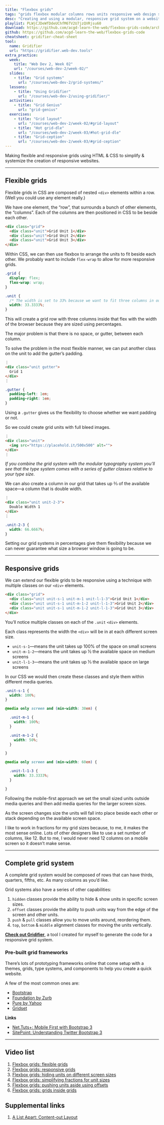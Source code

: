 ```yaml
---
title: "Flexbox grids"
tags: "grids flexbox modular columns rows units responsive web design screens adjustments"
desc: "Creating and using a modular, responsive grid system on a website to simplify layout."
playlist: PLWjCJDeWfDdeUChfM6TV2U7jzQVRjsu60
download: https://github.com/acgd-learn-the-web/flexbox-grids-code/archive/master.zip
github: https://github.com/acgd-learn-the-web/flexbox-grids-code
cheatsheet: gridifier-cheat-sheet
tool:
  name: Gridifier
  url: "https://gridifier.web-dev.tools"
extra_practice:
  week:
    title: "Web Dev 2, Week 02"
    url: "/courses/web-dev-2/week-02/"
  slides:
    - title: "Grid systems"
      url: "/courses/web-dev-2/grid-systems/"
  lessons:
    - title: "Using Gridifier"
      url: "/courses/web-dev-2/using-gridifier/"
  activities:
    - title: "Grid Genius"
      url: "grid-genius"
  exercises:
    - title: "Grid layout"
      url: "/courses/web-dev-2/week-02/#grid-layout"
    - title: "Hot grid-dle"
      url: "/courses/web-dev-2/week-03/#hot-grid-dle"
    - title: "Grid-ception"
      url: "/courses/web-dev-2/week-03/#grid-ception"
---
```


Making flexible and responsive grids using HTML & CSS to simplify & systemize the creation of responsive websites.

---

## Flexible grids

Flexible grids in CSS are composed of nested `<div>` elements within a row. (Well you could use any element really.)

We have one element, the “row”, that surrounds a bunch of other elements, the “columns”. Each of the columns are then positioned in CSS to be beside each other.

```html
<div class="grid">
  <div class="unit">Grid Unit 1</div>
  <div class="unit">Grid Unit 2</div>
  <div class="unit">Grid Unit 3</div>
</div>
```

Within CSS, we can then use flexbox to arrange the units to fit beside each other. We probably want to include `flex-wrap` to allow for more responsive grids.

```css
.grid {
  display: flex;
  flex-wrap: wrap;
}

.unit {
  /* The width is set to 33% because we want to fit three columns in our row. */
  width: 33.3333%;
}
```

This will create a grid row with three columns inside that flex with the width of the browser because they are sized using percentages.

The major problem is that there is no space, or gutter, between each column.

To solve the problem in the most flexible manner, we can put another class on the unit to add the gutter’s padding.

```html
⋮
<div class="unit gutter">
  Grid 1
</div>
⋮
```

```css
.gutter {
  padding-left: 1em;
  padding-right: 1em;
}
```

Using a `.gutter` gives us the flexibility to choose whether we want padding or not.

So we could create grid units with full bleed images.

```html
⋮
<div class="unit">
  <img src="https://placehold.it/500x500" alt="">
</div>
⋮
```

*If you combine the grid system with the modular typography system you’ll see that the type system comes with a series of gutter classes relative to your type size.*

We can also create a column in our grid that takes up ⅔ of the available space—a column that is double width.

```html
⋮
<div class="unit unit-2-3">
  Double Width 1
</div>
⋮
```

```css
.unit-2-3 {
  width: 66.6667%;
}
```

Setting our grid systems in percentages give them flexibility because we can never guarantee what size a browser window is going to be.

---

## Responsive grids

We can extend our flexible grids to be responsive using a technique with multiple classes on our `<div>` elements.

```html
<div class="grid">
  <div class="unit unit-s-1 unit-m-1 unit-l-1-3">Grid Unit 1</div>
  <div class="unit unit-s-1 unit-m-1-2 unit-l-1-3">Grid Unit 2</div>
  <div class="unit unit-s-1 unit-m-1-2 unit-l-1-3">Grid Unit 3</div>
</div>
```

You’ll notice multiple classes on each of the `.unit` `<div>` elements.

Each class represents the width the `<div>` will be in at each different screen size.

- `unit-s-1`—means the unit takes up 100% of the space on small screens
- `unit-m-1-2`—means the unit takes up ½ the available space on medium screens
- `unit-l-1-3`—means the unit takes up ⅓ the available space on large screens

In our CSS we would then create these classes and style them within different media queries.

```css
.unit-s-1 {
  width: 100%;
}

@media only screen and (min-width: 38em) {

  .unit-m-1 {
    width: 100%;
  }

  .unit-m-1-2 {
    width: 50%;
  }

}

@media only screen and (min-width: 60em) {

  .unit-l-1-3 {
    width: 33.3333%;
  }

}
```

Following the mobile-first approach we set the small sized units outside media queries and then add media queries for the larger screen sizes.

As the screen changes size the units will fall into place beside each other or stack depending on the available screen space.

I like to work in fractions for my grid sizes because, to me, it makes the most sense online. Lots of other designers like to use a set number of columns, like 12. But to me, I would never need 12 columns on a mobile screen so it doesn’t make sense.

---

## Complete grid system

A complete grid system would be composed of rows that can have thirds, quarters, fifths, etc. As many columns as you’d like.

Grid systems also have a series of other capabilities:

1. `hidden` classes provide the ability to hide & show units in specific screen sizes.
2. `offset` classes provide the ability to push units way from the edge of the screen and other units.
3. `push` & `pull` classes allow you to move units around, reordering them.
4. `top`, `bottom` & `middle` alignment classes for moving the units vertically.

**[Check out Gridifier](https://gridifier.web-dev.tools)**, a tool I created for myself to generate the code for a responsive grid system.

### Pre-built grid frameworks

There’s lots of prototyping frameworks online that come setup with a themes, grids, type systems, and components to help you create a quick website.

A few of the most common ones are:

- [Bootstrap](http://getbootstrap.com/)
- [Foundation by Zurb](http://foundation.zurb.com/)
- [Pure by Yahoo](http://purecss.io/)
- [Gridset](https://gridsetapp.com/)

**Links**

- [Net.Tuts+: Mobile First with Bootstrap 3](http://net.tutsplus.com/tutorials/html-css-techniques/mobile-first-with-bootstrap-3/)
- [SitePoint: Understanding Twitter Bootstrap 3](http://www.sitepoint.com/understanding-twitter-bootstrap-3/)

---

## Video list

1. [Flexbox grids: flexible grids](https://www.youtube.com/watch?v=sYASH-3iGNQ&t=0s&list=PLWjCJDeWfDdeUChfM6TV2U7jzQVRjsu60&index=1)
2. [Flexbox grids: responsive grids](https://www.youtube.com/watch?v=FOLRicY70lE&list=PLWjCJDeWfDdeUChfM6TV2U7jzQVRjsu60&t=0s&index=2)
3. [Flexbox grids: hiding units on different screen sizes](https://www.youtube.com/watch?v=9Y8IyXFqbNU&list=PLWjCJDeWfDdeUChfM6TV2U7jzQVRjsu60&index=3)
4. [Flexbox grids: simplifying fractions for unit sizes](https://www.youtube.com/watch?v=BNFKLqYl8rU&list=PLWjCJDeWfDdeUChfM6TV2U7jzQVRjsu60&index=4)
5. [Flexbox grids: pushing units aside using offsets](https://www.youtube.com/watch?v=kVMdNbrHgbQ&list=PLWjCJDeWfDdeUChfM6TV2U7jzQVRjsu60&index=5)
6. [Flexbox grids: grids inside grids](https://www.youtube.com/watch?v=hpwjNC4Eo-U&list=PLWjCJDeWfDdeUChfM6TV2U7jzQVRjsu60&index=6)

## Supplemental links

1. [A List Apart: Content-out Layout](http://alistapart.com/article/content-out-layout)
